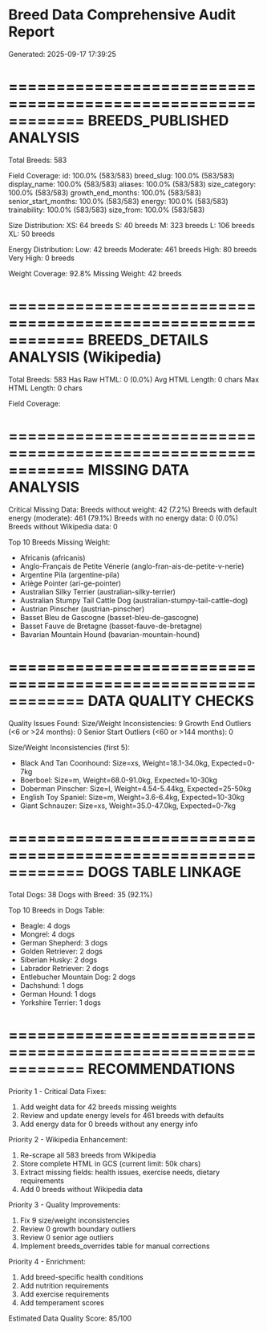 # Breed Data Comprehensive Audit Report
Generated: 2025-09-17 17:39:25

============================================================
BREEDS_PUBLISHED ANALYSIS
============================================================

Total Breeds: 583

Field Coverage:
  id: 100.0% (583/583)
  breed_slug: 100.0% (583/583)
  display_name: 100.0% (583/583)
  aliases: 100.0% (583/583)
  size_category: 100.0% (583/583)
  growth_end_months: 100.0% (583/583)
  senior_start_months: 100.0% (583/583)
  energy: 100.0% (583/583)
  trainability: 100.0% (583/583)
  size_from: 100.0% (583/583)

Size Distribution:
  XS: 64 breeds
  S:  40 breeds
  M:  323 breeds
  L:  106 breeds
  XL: 50 breeds

Energy Distribution:
  Low:       42 breeds
  Moderate:  461 breeds
  High:      80 breeds
  Very High: 0 breeds

Weight Coverage: 92.8%
Missing Weight: 42 breeds


============================================================
BREEDS_DETAILS ANALYSIS (Wikipedia)
============================================================

Total Breeds: 583
Has Raw HTML: 0 (0.0%)
Avg HTML Length: 0 chars
Max HTML Length: 0 chars

Field Coverage:


============================================================
MISSING DATA ANALYSIS
============================================================

Critical Missing Data:
  Breeds without weight: 42 (7.2%)
  Breeds with default energy (moderate): 461 (79.1%)
  Breeds with no energy data: 0 (0.0%)
  Breeds without Wikipedia data: 0

Top 10 Breeds Missing Weight:
  - Africanis (africanis)
  - Anglo-Français de Petite Vénerie (anglo-fran-ais-de-petite-v-nerie)
  - Argentine Pila (argentine-pila)
  - Ariège Pointer (ari-ge-pointer)
  - Australian Silky Terrier (australian-silky-terrier)
  - Australian Stumpy Tail Cattle Dog (australian-stumpy-tail-cattle-dog)
  - Austrian Pinscher (austrian-pinscher)
  - Basset Bleu de Gascogne (basset-bleu-de-gascogne)
  - Basset Fauve de Bretagne (basset-fauve-de-bretagne)
  - Bavarian Mountain Hound (bavarian-mountain-hound)


============================================================
DATA QUALITY CHECKS
============================================================

Quality Issues Found:
  Size/Weight Inconsistencies: 9
  Growth End Outliers (<6 or >24 months): 0
  Senior Start Outliers (<60 or >144 months): 0

Size/Weight Inconsistencies (first 5):
  - Black And Tan Coonhound: Size=xs, Weight=18.1-34.0kg, Expected=0-7kg
  - Boerboel: Size=m, Weight=68.0-91.0kg, Expected=10-30kg
  - Doberman Pinscher: Size=l, Weight=4.54-5.44kg, Expected=25-50kg
  - English Toy Spaniel: Size=m, Weight=3.6-6.4kg, Expected=10-30kg
  - Giant Schnauzer: Size=xs, Weight=35.0-47.0kg, Expected=0-7kg


============================================================
DOGS TABLE LINKAGE
============================================================

Total Dogs: 38
Dogs with Breed: 35 (92.1%)

Top 10 Breeds in Dogs Table:
  - Beagle: 4 dogs
  - Mongrel: 4 dogs
  - German Shepherd: 3 dogs
  - Golden Retriever: 2 dogs
  - Siberian Husky: 2 dogs
  - Labrador Retriever: 2 dogs
  - Entlebucher Mountain Dog: 2 dogs
  - Dachshund: 1 dogs
  - German Hound: 1 dogs
  - Yorkshire Terrier: 1 dogs


============================================================
RECOMMENDATIONS
============================================================

Priority 1 - Critical Data Fixes:
  1. Add weight data for 42 breeds missing weights
  2. Review and update energy levels for 461 breeds with defaults
  3. Add energy data for 0 breeds without any energy info

Priority 2 - Wikipedia Enhancement:
  1. Re-scrape all 583 breeds from Wikipedia
  2. Store complete HTML in GCS (current limit: 50k chars)
  3. Extract missing fields: health issues, exercise needs, dietary requirements
  4. Add 0 breeds without Wikipedia data

Priority 3 - Quality Improvements:
  1. Fix 9 size/weight inconsistencies
  2. Review 0 growth boundary outliers
  3. Review 0 senior age outliers
  4. Implement breeds_overrides table for manual corrections

Priority 4 - Enrichment:
  1. Add breed-specific health conditions
  2. Add nutrition requirements
  3. Add exercise requirements
  4. Add temperament scores

Estimated Data Quality Score: 85/100
